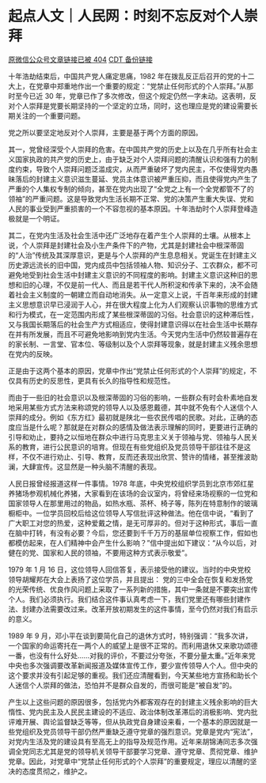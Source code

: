 # 起点人文｜人民网：时刻不忘反对个人崇拜

[原微信公众号文章链接已被 404](https://mp.weixin.qq.com/s/Wp7CkVAblNtpqeToTWVgkg) [CDT 备份链接](https://chinadigitaltimes.net/chinese/680645.html)

十年浩劫结束后，中国共产党人痛定思痛，1982 年在拨乱反正后召开的党的十二大上，在党章中郑重地作出一个重要的规定：“党禁止任何形式的个人崇拜。”从那时至今已近 30 年，党章已作了多次修改，但这个规定仍然一字未动。这表明，反对个人崇拜是党要长期坚持的一个坚定的立场，同时，这也理应是党的建设需要长期关注的一个重要问题。

党之所以要坚定地反对个人崇拜，主要是基于两个方面的原因。

其一，党曾经深受个人崇拜的危害。在中国共产党的历史上以及在几乎所有社会主义国家执政的共产党的历史上，由于缺乏对个人崇拜问题的清醒认识和强有力的制度约束，导致个人崇拜问题泛滥成灾，从而严重破坏了党内民主，不仅使得党内愚昧落后的封建主义意识滋生蔓延、党员主体意识被严重压抑，而且使得党内产生了严重的个人集权专制的倾向，甚至在党内出现了“全党之上有一个全党都管不了的领袖”的严重问题。这是导致党内生活长期不正常、党的决策产生重大失误、党和人民的事业受到严重损害的一个不容忽视的基本原因。十年浩劫时个人崇拜登峰造极就是一个明证。

其二，在党内生活及社会生活中还广泛地存在着产生个人崇拜的土壤。从根本上说，个人崇拜是封建社会及小生产条件下的产物，尤其是封建社会中根深蒂固的“人治”传统及其深厚意识，更是与个人崇拜的产生息息相关。党诞生在封建主义历史源远流长的旧中国，党内成员中包括领袖人物、知识分子、工农群众，都不可避免地受到社会生活中封建主义意识的不同程度的影响。封建主义意识这种旧的思想和旧的心理，不仅是前一代人、而且是若干代人所积淀和传承下来的，决不会随着社会主义制度的一朝建立而自动地消失。从一定意义上说，千百年来形成的封建主义思想意识早已浸润于人心，并在很大程度上化为人们观察认识事物的思维方式和行为模式，在一定范围内形成了某些根深蒂固的习俗。社会意识的这种滞后性，又与我国长期落后的社会生产方式相适应，使得封建意识得以在社会生活中长期存在并有所发展，而且不可避免地影响到党内生活。今天党内生活中仍然较普遍存在的家长制、一言堂、官本位、等级制以及个人崇拜等现象，就是封建主义残余思想在党内的反映。

正是由于这两个基本的原因，党章中作出“党禁止任何形式的个人崇拜”的规定，不仅具有历史的反思性，更具有长久的指导性和规范性。

而由于一些旧的社会意识以及根深蒂固的习俗的影响，一些群众有时会朴素地自发地采用某些方式方法来称颂党的领导人以及感恩戴德，其中就不免有个人迷信个人崇拜的成分。例如《东方红》最初就是陕北一些农民传唱的民歌。对此，正确的态度应当是什么呢？那就是在对群众的感情及做法表示理解的同时，更要进行正确的引导和劝止，要持之以恒地在群众中进行马克思主义关于领袖与党、领袖与人民关系的教育，进行公民意识的培育。但现在有些党组织及党员领导干部往往不是这样，不仅不进行劝止、引导、教育，反而还表现出欣赏、赞许的情绪，甚至推波助澜，大肆宣传。这显然是一种头脑不清醒的表现。

人民日报曾经报道这样一件事情。1978 年底，中央党校组织学员到北京市郊红星养猪场参观机械化养猪，大家看到在该场的会议室内，将曾经来场视察的一位党和国家领导人在那里用过的物品，如热水瓶、茶杯、椅子等，陈列在特意制作的玻璃橱柜中。一位学员回校后给这位领导人写信批评这种做法。他在信中说，“看到了广大职工对您的热爱，这种爱戴之情，是无可厚非的。但对于这种形式，事后一直在脑中打转，有没有必要？今后，您还要到千千万万的基层单位视察工作，假如也都模仿起来，在人们精神中会产生什么影响？”信中提出如下建议：“从今以后，对健在的党、国家和人民的领袖，不要用这种方式表示敬爱”。

1979 年 1 月 16 日，这位领导人回信答复，表示接受他的建议。当时的中央党校领导胡耀邦在大会上表扬了这位学员，并且提出： 党的三中全会在恢复和发扬党的光荣传统、优良作风问题上采取了一系列新的措施，其中一条就是不要突出宣传个人。我们必须执行。我们结合这件事认真考虑一下，我们党里还有哪些封建作法、封建办法需要改过来。改革开放初期发生的这件事情，至今仍然对我们有启示的意义。

1989 年 9 月，邓小平在谈到要简化自己的退休方式时，特别强调：“我多次讲，一个国家的命运寄托在一两个人的威望上是很不正常的。而利用退休又来歌功颂德一番，也没有什么好处……对我的评价，不要过分夸张，不要分量太重。”近年来党中央也多次强调要改革新闻报道及媒体宣传工作，要少宣传领导人个人。但中央的这个要求并没有引起足够的重视。我们还应清醒看到，今天某些地方宣扬和助长个人迷信个人崇拜的做法，恐怕并不是群众自发的，而很可能是“被自发”的。

产生以上这些问题的原因很多，包括党内外都客观存在的封建主义残余影响的巨大惰性、党内民主及人民民主建设的不适应、政治体制改革滞后的消极影响、党内批评难开展、舆论监督缺乏等等，但从执政党自身建设来看，一个基本的原因就是一些党组织及党员领导干部仍然严重缺乏遵守党章的强烈意识。党章是党内“宪法”，对党内生活及党的建设具有至高无上的指导及规范作用。近年来胡锦涛同志多次强调全党同志尤其是党的领导机关领导干部要学习党章、遵守党章、贯彻党章、维护党章。因此，对党章中“党禁止任何形式的个人崇拜”的重要规定，理应以清醒的坚决的态度贯彻之，维护之。
